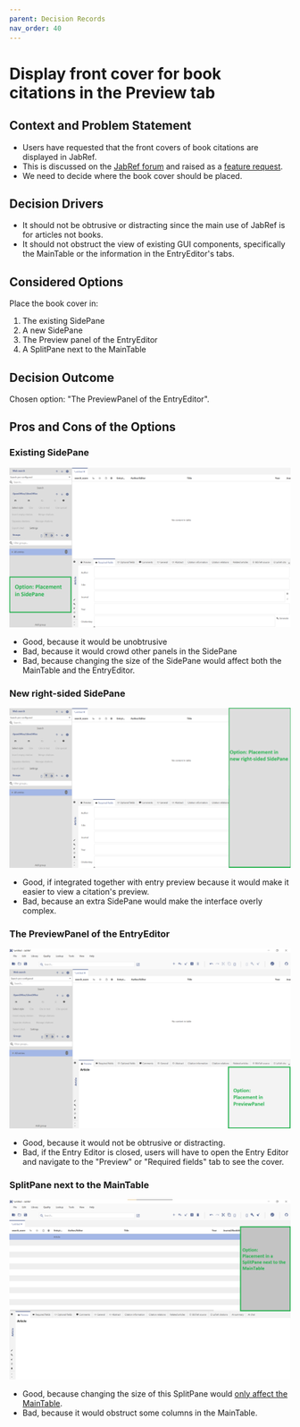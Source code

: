 ```yaml
---
parent: Decision Records
nav_order: 40
---
```


# Display front cover for book citations in the Preview tab

## Context and Problem Statement

* Users have requested that the front covers of book citations are displayed in JabRef.
* This is discussed on the [JabRef forum](https://discourse.jabref.org/t/display-cover-images-for-books/3647) and raised as a [feature request](https://github.com/JabRef/jabref/issues/10120).
* We need to decide where the book cover should be placed.

## Decision Drivers

* It should not be obtrusive or distracting since the main use of JabRef is for articles not books.
* It should not obstruct the view of existing GUI components, specifically the MainTable or the information in the EntryEditor's tabs.

## Considered Options

Place the book cover in:

1. The existing SidePane
2. A new SidePane
3. The Preview panel of the EntryEditor
4. A SplitPane next to the MainTable

## Decision Outcome

Chosen option: "The PreviewPanel of the EntryEditor".

## Pros and Cons of the Options

### Existing SidePane

![Image: Placement in SidePane](0040-placement-in-sidepane.png)

* Good, because it would be unobtrusive
* Bad, because it would crowd other panels in the SidePane
* Bad, because changing the size of the SidePane would affect both the MainTable and the EntryEditor.

### New right-sided SidePane

![Image: Placement in the new right-sided SidePane](0040-placement-in-new-sidepane.png)

* Good, if integrated together with entry preview because it would make it easier to view a citation's preview.
* Bad, because an extra SidePane would make the interface overly complex.

### The PreviewPanel of the EntryEditor

![Image: Placement in the Preview Panel](0040-placement-in-preview-panel.png)

* Good, because it would not be obtrusive or distracting.
* Bad, if the Entry Editor is closed, users will have to open the Entry Editor and navigate to the "Preview" or "Required fields" tab to see the cover.

### SplitPane next to the MainTable

![Image: Placement next to the Main Table](0040-placement-in-maintable.png)

* Good, because changing the size of this SplitPane would [only affect the MainTable](https://github.com/user-attachments/assets/4e458099-ca5c-41bc-a33b-ce4240d7df82).
* Bad, because it would obstruct some columns in the MainTable.
